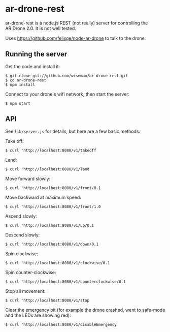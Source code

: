 ar-drone-rest
=============

ar-drone-rest is a node.js REST (not really) server for controlling
the AR.Drone 2.0.  It is not well tested.

Uses https://github.com/felixge/node-ar-drone to talk to the drone.


Running the server
-------------------

Get the code and install it:

```
$ git clone git://github.com/wiseman/ar-drone-rest.git
$ cd ar-drone-rest
$ npm install
```

Connect to your drone's wifi network, then start the server:

```
$ npm start
```


API
---

See `lib/server.js` for details, but here are a few basic methods:

Take off:

```
$ curl 'http://localhost:8080/v1/takeoff
```

Land:

```
$ curl 'http://localhost:8080/v1/land
```

Move forward slowly:

```
$ curl 'http://localhost:8080/v1/front/0.1
```

Move backward at maximum speed:

```
$ curl 'http://localhost:8080/v1/front/1.0
```

Ascend slowly:

```
$ curl 'http://localhost:8080/v1/up/0.1
```

Descend slowly:

```
$ curl 'http://localhost:8080/v1/down/0.1
```

Spin clockwise:

```
$ curl 'http://localhost:8080/v1/clockwise/0.1
```

Spin counter-clockwise:

```
$ curl 'http://localhost:8080/v1/counterclockwise/0.1
```

Stop all movement:

```
$ curl 'http://localhost:8080/v1/stop
```

Clear the emergency bit (for example the drone crashed, went to
safe-mode and the LEDs are showing red):

```
$ curl 'http://localhost:8080/v1/disableEmergency
```
